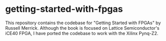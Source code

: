 # getting-started-with-fpgas
This repository contains the codebase for "Getting Started with FPGAs" by Russell Merrick. Although the book is focused on Lattice Semiconductor's iCE40 FPGA, I have ported the codebase to work with the Xilinx Pynq-Z2.
